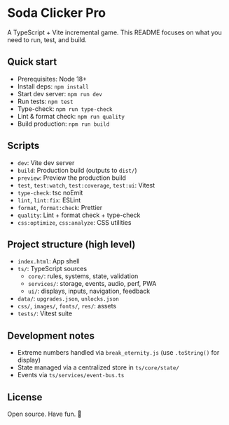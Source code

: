 # Soda Clicker Pro

A TypeScript + Vite incremental game. This README focuses on what you need to run, test, and build.

## Quick start

- Prerequisites: Node 18+
- Install deps: `npm install`
- Start dev server: `npm run dev`
- Run tests: `npm test`
- Type-check: `npm run type-check`
- Lint & format check: `npm run quality`
- Build production: `npm run build`

## Scripts

- `dev`: Vite dev server
- `build`: Production build (outputs to `dist/`)
- `preview`: Preview the production build
- `test`, `test:watch`, `test:coverage`, `test:ui`: Vitest
- `type-check`: tsc noEmit
- `lint`, `lint:fix`: ESLint
- `format`, `format:check`: Prettier
- `quality`: Lint + format check + type-check
- `css:optimize`, `css:analyze`: CSS utilities

## Project structure (high level)

- `index.html`: App shell
- `ts/`: TypeScript sources
  - `core/`: rules, systems, state, validation
  - `services/`: storage, events, audio, perf, PWA
  - `ui/`: displays, inputs, navigation, feedback
- `data/`: `upgrades.json`, `unlocks.json`
- `css/`, `images/`, `fonts/`, `res/`: assets
- `tests/`: Vitest suite

## Development notes

- Extreme numbers handled via `break_eternity.js` (use `.toString()` for display)
- State managed via a centralized store in `ts/core/state/`
- Events via `ts/services/event-bus.ts`

## License

Open source. Have fun. 🥤
